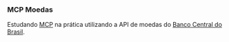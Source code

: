 ### MCP Moedas

Estudando [MCP](https://modelcontextprotocol.io/introduction) na prática utilizando a API de moedas do [Banco Central do Brasil](https://dadosabertos.bcb.gov.br/dataset/dolar-americano-usd-todos-os-boletins-diarios/resource/472f1280-edb1-4cc2-ba36-7bfdd04c1fef?inner_span=True).